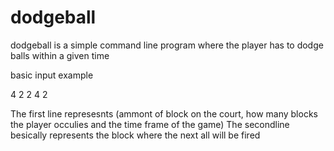 # dodgeball
dodgeball is a simple command line program where the player has to dodge balls within a given time

basic input example

4 2 2
4 2

The first line represesnts (ammont of block on the court, how many blocks the player occulies and the time frame of the game)
The secondline besically represents the block where the next all will be fired
